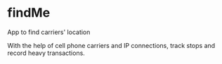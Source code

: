 # findMe
App to find carriers' location

With the help of cell phone carriers and IP connections, track stops and record heavy transactions.
